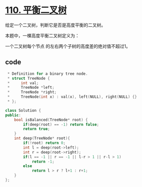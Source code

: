 # [110. 平衡二叉树](https://leetcode-cn.com/problems/balanced-binary-tree/)

给定一个二叉树，判断它是否是高度平衡的二叉树。

本题中，一棵高度平衡二叉树定义为：

一个二叉树每个节点 的左右两个子树的高度差的绝对值不超过1。

## code

```c++
 * Definition for a binary tree node.
 * struct TreeNode {
 *     int val;
 *     TreeNode *left;
 *     TreeNode *right;
 *     TreeNode(int x) : val(x), left(NULL), right(NULL) {}
 * };

class Solution {
public:
    bool isBalanced(TreeNode* root) {
        if(deep(root) == -1) return false;
        return true;
    }
    int deep(TreeNode* root){
        if(!root) return 0;
        int l = deep(root->left);
        int r = deep(root->right);
        if(l == -1 || r == -1 || l-r > 1 || r-l > 1)
            return -1;
        else
            return l > r ? l+1 : r+1;
    }
};
```
